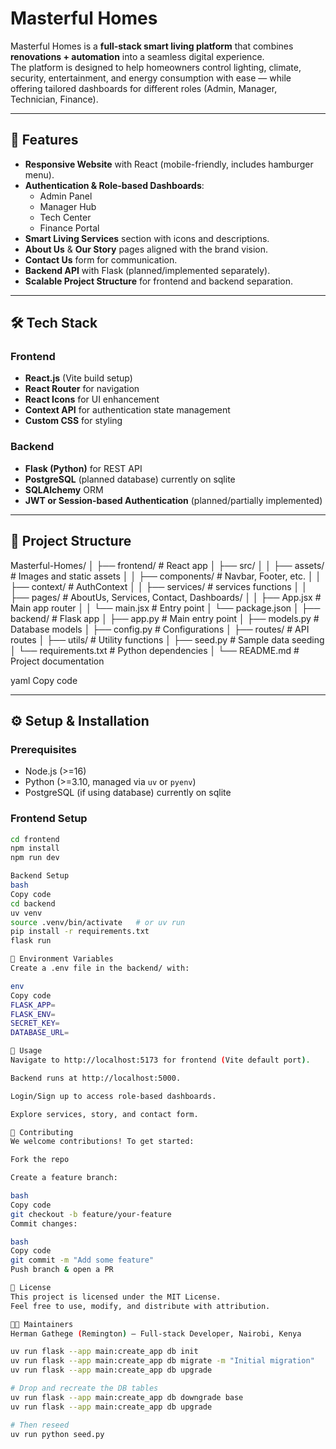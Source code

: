 # Masterful Homes

Masterful Homes is a **full-stack smart living platform** that combines **renovations + automation** into a seamless digital experience.  
The platform is designed to help homeowners control lighting, climate, security, entertainment, and energy consumption with ease — while offering tailored dashboards for different roles (Admin, Manager, Technician, Finance).

---

## 🚀 Features

- **Responsive Website** with React (mobile-friendly, includes hamburger menu).
- **Authentication & Role-based Dashboards**:
  - Admin Panel
  - Manager Hub
  - Tech Center
  - Finance Portal
- **Smart Living Services** section with icons and descriptions.
- **About Us** & **Our Story** pages aligned with the brand vision.
- **Contact Us** form for communication.
- **Backend API** with Flask (planned/implemented separately).
- **Scalable Project Structure** for frontend and backend separation.

---

## 🛠️ Tech Stack

### Frontend
- **React.js** (Vite build setup)
- **React Router** for navigation
- **React Icons** for UI enhancement
- **Context API** for authentication state management
- **Custom CSS** for styling

### Backend
- **Flask (Python)** for REST API
- **PostgreSQL** (planned database) currently on sqlite
- **SQLAlchemy** ORM
- **JWT or Session-based Authentication** (planned/partially implemented)

---

## 📂 Project Structure

Masterful-Homes/
│
├── frontend/ # React app
│ ├── src/
│ │ ├── assets/ # Images and static assets
│ │ ├── components/ # Navbar, Footer, etc.
│ │ ├── context/ # AuthContext
│ │ ├── services/ # services functions
│ │ ├── pages/ # AboutUs, Services, Contact, Dashboards/
│ │ ├── App.jsx # Main app router
│ │ └── main.jsx # Entry point
│ └── package.json
│
├── backend/ # Flask app
│ ├── app.py # Main entry point
│ ├── models.py # Database models
│ ├── config.py # Configurations
│ ├── routes/ # API routes
│ ├── utils/ # Utility functions
│ ├── seed.py # Sample data seeding
│ └── requirements.txt # Python dependencies
│
└── README.md # Project documentation

yaml
Copy code

---

## ⚙️ Setup & Installation

### Prerequisites
- Node.js (>=16)
- Python (>=3.10, managed via `uv` or `pyenv`)
- PostgreSQL (if using database) currently on sqlite

### Frontend Setup
```bash
cd frontend
npm install
npm run dev

Backend Setup
bash
Copy code
cd backend
uv venv
source .venv/bin/activate   # or uv run
pip install -r requirements.txt
flask run

🔑 Environment Variables
Create a .env file in the backend/ with:

env
Copy code
FLASK_APP=
FLASK_ENV=
SECRET_KEY=
DATABASE_URL=

📖 Usage
Navigate to http://localhost:5173 for frontend (Vite default port).

Backend runs at http://localhost:5000.

Login/Sign up to access role-based dashboards.

Explore services, story, and contact form.

🤝 Contributing
We welcome contributions! To get started:

Fork the repo

Create a feature branch:

bash
Copy code
git checkout -b feature/your-feature
Commit changes:

bash
Copy code
git commit -m "Add some feature"
Push branch & open a PR

📜 License
This project is licensed under the MIT License.
Feel free to use, modify, and distribute with attribution.

👨‍💻 Maintainers
Herman Gathege (Remington) – Full-stack Developer, Nairobi, Kenya

uv run flask --app main:create_app db init
uv run flask --app main:create_app db migrate -m "Initial migration"
uv run flask --app main:create_app db upgrade

# Drop and recreate the DB tables
uv run flask --app main:create_app db downgrade base
uv run flask --app main:create_app db upgrade

# Then reseed
uv run python seed.py
